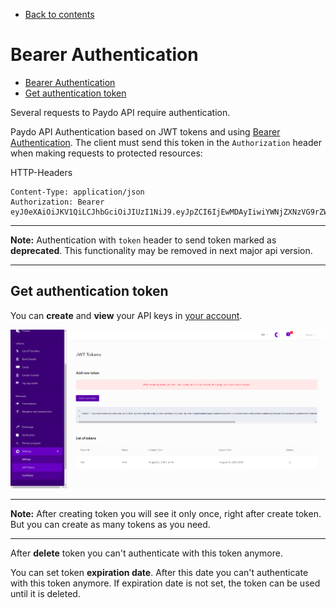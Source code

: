 * [Back to contents](../Readme.md#contents)

# Bearer Authentication

* [Bearer Authentication](#bearer-authentication)
* [Get authentication token](#get-authentication-token)

Several requests to Paydo API require authentication.

Paydo API Authentication based on JWT tokens and using [Bearer Authentication](https://swagger.io/docs/specification/authentication/bearer-authentication/).
The client must send this token in the `Authorization` header when making requests to protected resources:

HTTP-Headers
```
Content-Type: application/json
Authorization: Bearer eyJ0eXAiOiJKV1QiLCJhbGciOiJIUzI1NiJ9.eyJpZCI6IjEwMDAyIiwiYWNjZXNzVG9rZW4iOm51bGwsInRpbWUiOjE1NjY5MTk4NDJ9.jebGttoGUOGQORsPyr5smSbE01fEGDjFgUkBCF342sc
``` 

----
**Note:** Authentication with `token` header to send token marked as **deprecated**. 
This functionality may be removed in next major api version.

----     

## Get authentication token

You can **create** and **view** your API keys in [your account](https://account.paydo.com/projects/jwt-token).

![Paydo JWT Tokens page](../images/paydo-jwt-page.png)

----
**Note:** After creating token you will see it only once, right after create token.
But you can create as many tokens as you need.

----

After **delete** token you can't authenticate with this token anymore.

You can set token **expiration date**. After this date you can't authenticate with this token anymore.
If expiration date is not set, the token can be used until it is deleted. 

